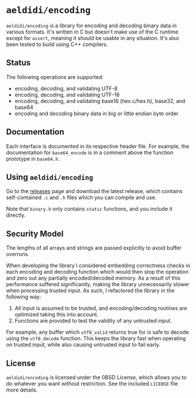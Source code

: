 # `aeldidi/encoding`

`aeldidi/encoding` is a library for encoding and decoding binary data in various
formats. It's written in C but doesn't make use of the C runtime except for
`assert`, meaning it should be usable in any situation. It's also been tested
to build using C++ compilers.

## Status

The following operations are supported:

- encoding, decoding, and validating UTF-8
- encoding, decoding, and validating UTF-16
- encoding, decoding, and validating base16 (hex.c/hex.h), base32, and base64
- encoding and decoding binary data in big or little endian byte order

## Documentation

Each interface is documented in its respective header file. For example, the
documentation for `base64_encode` is in a comment above the function prototype
in `base64.h`.

## Using `aeldidi/encoding`

Go to the [releases](https://github.com/aeldidi/encoding/releases) page and
download the latest release, which contains self-contained `.c` and `.h` files
which you can compile and use.

Note that `binary.h` only contains `static` functions, and you include it
directly.

## Security Model

The lengths of all arrays and strings are passed explicitly to avoid buffer
overruns.

When developing the library I considered embedding correctness checks in each
encoding and decoding function which would then stop the operation and zero out
any partially encoded/decoded memory. As a result of this performance suffered
significantly, making the library unnecessarily slower when processing trusted
input. As such, I refactored the library in the following way:

1. All input is assumed to be trusted, and encoding/decoding routines are
   optimized taking this into account.
2. Functions are provided to test the validity of any untrusted input. 

For example, any buffer which `utf8_valid` returns true for is safe to decode
using the `utf8_decode` function. This keeps the library fast when operating on
trusted input, while also causing untrusted input to fail early.

## License

`aeldidi/encoding` is licensed under the 0BSD License, which allows you to do
whatever you want without restriction. See the included `LICENSE` file more
details.
